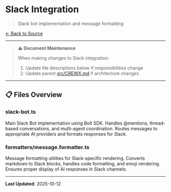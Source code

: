 # Slack Integration

> Slack bot implementation and message formatting

[← Back to Source](../CREWX.md)

---

> **⚠️ Document Maintenance**
>
> When making changes to Slack integration:
> 1. Update file descriptions below if responsibilities change
> 2. Update parent [src/CREWX.md](../CREWX.md) if architecture changes

---

## 📋 Files Overview

### **slack-bot.ts**
Main Slack Bot implementation using Bolt SDK.
Handles @mentions, thread-based conversations, and multi-agent coordination.
Routes messages to appropriate AI providers and formats responses for Slack.

### **formatters/message.formatter.ts**
Message formatting utilities for Slack-specific rendering.
Converts markdown to Slack blocks, handles code formatting, and emoji rendering.
Ensures proper display of AI responses in Slack channels.

---

**Last Updated**: 2025-10-12
